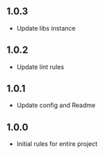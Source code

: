 ## 1.0.3

- Update libs instance

## 1.0.2

- Update lint rules

## 1.0.1

- Update config and Readme

## 1.0.0

- Initial rules for entire project
